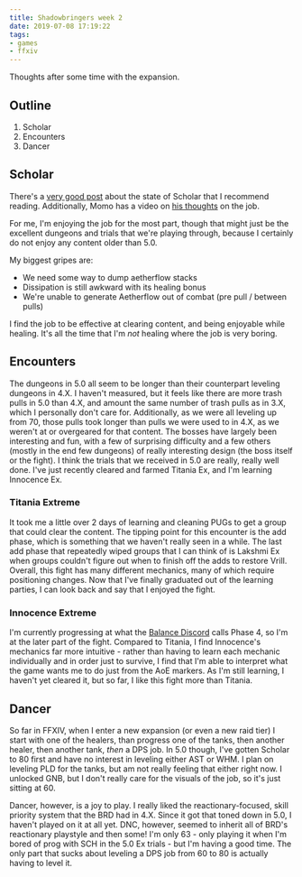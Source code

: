 ```yaml
---
title: Shadowbringers week 2
date: 2019-07-08 17:19:22
tags:
- games
- ffxiv
---
```


Thoughts after some time with the expansion.

<!-- more -->

## Outline

1. Scholar
1. Encounters
1. Dancer

## Scholar

There's a [very good post](https://www.reddit.com/r/ffxiv/comments/c7z8pt/preliminary_notes_on_sch_raiding_gameplay/) about the state of Scholar that I recommend reading. Additionally, Momo has a video on [his thoughts](https://www.youtube.com/watch?v=TbgDp8xCgBk) on the job.

For me, I'm enjoying the job for the most part, though that might just be the excellent dungeons and trials that we're playing through, because I certainly do not enjoy any content older than 5.0.

My biggest gripes are:

* We need some way to dump aetherflow stacks
* Dissipation is still awkward with its healing bonus
* We're unable to generate Aetherflow out of combat (pre pull / between pulls)

I find the job to be effective at clearing content, and being enjoyable while healing. It's all the time that I'm *not* healing where the job is very boring.

## Encounters

The dungeons in 5.0 all seem to be longer than their counterpart leveling dungeons in 4.X. I haven't measured, but it feels like there are more trash pulls in 5.0 than 4.X, and amount the same number of trash pulls as in 3.X, which I personally don't care for. Additionally, as we were all leveling up from 70, those pulls took longer than pulls we were used to in 4.X, as we weren't at or overgeared for that content. The bosses have largely been interesting and fun, with a few of surprising difficulty and a few others (mostly in the end few dungeons) of really interesting design (the boss itself or the fight). I think the trials that we received in 5.0 are really, really well done. I've just recently cleared and farmed Titania Ex, and I'm learning Innocence Ex.

### Titania Extreme

It took me a little over 2 days of learning and cleaning PUGs to get a group that could clear the content. The tipping point for this encounter is the add phase, which is something that we haven't really seen in a while. The last add phase that repeatedly wiped groups that I can think of is Lakshmi Ex when groups couldn't figure out when to finish off the adds to restore Vrill. Overall, this fight has many different mechanics, many of which require positioning changes. Now that I've finally graduated out of the learning parties, I can look back and say that I enjoyed the fight.

### Innocence Extreme

I'm currently progressing at what the [Balance Discord](https://thebalanceffxiv.com/guide/innocence/#fight-strategy) calls Phase 4, so I'm at the later part of the fight. Compared to Titania, I find Innocence's mechanics far more intuitive - rather than having to learn each mechanic individually and in order just to survive, I find that I'm able to interpret what the game wants me to do just from the AoE markers. As I'm still learning, I haven't yet cleared it, but so far, I like this fight more than Titania.

## Dancer

So far in FFXIV, when I enter a new expansion (or even a new raid tier) I start with one of the healers, than progress one of the tanks, then another healer, then another tank, *then* a DPS job. In 5.0 though, I've gotten Scholar to 80 first and have no interest in leveling either AST or WHM. I plan on leveling PLD for the tanks, but am not really feeling that either right now. I unlocked GNB, but I don't really care for the visuals of the job, so it's just sitting at 60.

Dancer, however, is a joy to play. I really liked the reactionary-focused, skill priority system that the BRD had in 4.X. Since it got that toned down in 5.0, I haven't played on it at all yet. DNC, however, seemed to inherit all of BRD's reactionary playstyle and then some! I'm only 63 - only playing it when I'm bored of prog with SCH in the 5.0 Ex trials - but I'm having a good time. The only part that sucks about leveling a DPS job from 60 to 80 is actually having to level it.
